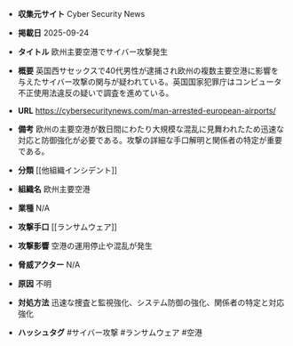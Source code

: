 - **収集元サイト**
Cyber Security News

- **掲載日**
2025-09-24

- **タイトル**
欧州主要空港でサイバー攻撃発生

- **概要**
英国西サセックスで40代男性が逮捕され欧州の複数主要空港に影響を与えたサイバー攻撃の関与が疑われている。英国国家犯罪庁はコンピュータ不正使用法違反の疑いで調査を進めている。

- **URL**
https://cybersecuritynews.com/man-arrested-european-airports/

- **備考**
欧州の主要空港が数日間にわたり大規模な混乱に見舞われたため迅速な対応と防御強化が必要である。攻撃の詳細な手口解明と関係者の特定が重要である。

- **分類**
[[他組織インシデント]]

- **組織名**
欧州主要空港

- **業種**
N/A

- **攻撃手口**
[[ランサムウェア]]

- **攻撃影響**
空港の運用停止や混乱が発生

- **脅威アクター**
N/A

- **原因**
不明

- **対処方法**
迅速な捜査と監視強化、システム防御の強化、関係者の特定と対応強化

- **ハッシュタグ**
#サイバー攻撃 #ランサムウェア #空港
